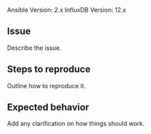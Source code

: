 Ansible Version: 2.x
InfluxDB Version: 12.x

## Issue

Describe the issue.

## Steps to reproduce

Outline how to reproduce it.

## Expected behavior

Add any clarification on how things should work.
